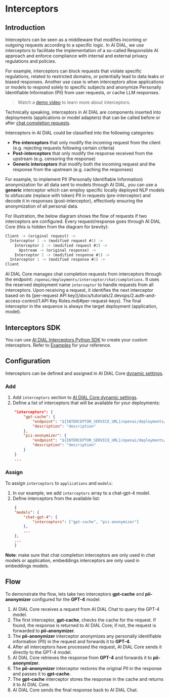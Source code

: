 # Interceptors

## Introduction

Interceptors can be seen as a middleware that modifies incoming or outgoing requests according to a specific logic. In AI DIAL, we use interceptors to facilitate the implementation of a so-called Responsible AI approach and enforce compliance with internal and external privacy regulations and policies.

For example, interceptors can block requests that violate specific regulations, related to restricted domains, or potentially lead to data leaks or biased responses. Another use case is when interceptors allow applications or models to respond solely to specific subjects and anonymize Personally Identifiable Information (PII) from user requests, or cache LLM responses.

> Watch a [demo video](/docs/video%20demos/3.Developers/11.interceptors.md) to learn more about interceptors.

Technically speaking, interceptors in AI DIAL are components inserted into deployments (applications or model adapters) that can be called before or after [chat completion requests](https://epam-rail.com/dial_api#/paths/~1openai~1deployments~1%7BDeployment%20Name%7D~1chat~1completions/post).

Interceptors in AI DIAL could be classified into the following categories:

* **Pre-interceptors** that only modify the incoming request from the client (e.g. rejecting requests following certain criteria)
* **Post-interceptors** that only modify the response received from the upstream (e.g. censoring the response)
* **Generic interceptors** that modify both the incoming request and the response from the upstream (e.g. caching the responses)

For example, to implement PII (Personally Identifiable Information) anonymization for all data sent to models through AI DIAL, you can use a **generic** interceptor which can employ specific locally deployed NLP models to obfuscate (replace with token) PII in requests (pre-interceptor) and decode it in responses (post-interceptor), effectively ensuring the anonymization of all personal data.

<!-- Interceptors in AI DIAL can:

* Modify an incoming AI DIAL request received from the client (or it may leave it as is).
* Call an upstream AI DIAL application (the upstream for short) with the modified request.
* Modify the response from the upstream (or it may leave it as is).
* Return the modified response to the client. -->

For illustration, the below diagram shows the flow of requests if two interceptors are configured. Every request/response goes through AI DIAL Core (this is hidden from the diagram for brevity):

```js
Client -> (original request) ->
  Interceptor 1 -> (modified request #1) ->
    Interceptor 2 -> (modified request #2) ->
      Upstream -> (original response) ->
    Interceptor 2 -> (modified response #1) ->
  Interceptor 1 -> (modified response #2) ->
Client
```

AI DIAL Core manages chat completion requests from interceptors through the endpoint: `/openai/deployments/interceptor/chat/completions`. It uses the reserved deployment name `interceptor` to handle requests from all interceptors. Upon receiving a request, it identifies the next interceptor based on its [per-request API key](/docs/tutorials/2.devops/2.auth-and-access-control/1.API Key Roles.md)#per-request-keys). The final interceptor in the sequence is always the target deployment (application, model).

## Interceptors SDK

You can use [AI DIAL Interceptors Python SDK](https://github.com/epam/ai-dial-interceptors-sdk) to create your custom interceptors. Refer to [Examples](https://github.com/epam/ai-dial-interceptors-sdk/tree/development/aidial_interceptors_sdk/examples) for your reference.

## Configuration

Interceptors can be defined and assigned in AI DIAL Core [dynamic settings](https://github.com/epam/ai-dial-core?tab=readme-ov-file#dynamic-settings).

### Add

1. Add `interceptors` section to [AI DIAL Core dynamic settings](https://github.com/epam/ai-dial-core/blob/development/sample/aidial.config.json#L3).
2. Define a list of interceptors that will be available for your deployments: 

```json
    "interceptors": {
        "gpt-cache": {
            "endpoint": "${INTERCEPTOR_SERVICE_URL}/openai/deployments/gpt-cache/chat/completions",
            "description": "description"
        },
        "pii-anonymizer": {
            "endpoint": "${INTERCEPTOR_SERVICE_URL}/openai/deployments/pii-anonymizer/chat/completions",
            "description": "description"
        }
    }
    ...
```

### Assign

To assign `interceptors` to `applications` and `models`:

1. In our example, we add `interceptors` array to a chat-gpt-4 model.
2. Define interceptors from the available list: 

```json
    { 
    "models": {
        "chat-gpt-4": {
            "interceptors": ["gpt-cache", "pii-anonymizer"]            
        },
        ...
    },
    ...
    }
```

**Note**: make sure that chat completion interceptors are only used in chat models or application, embeddings interceptors are only used in embeddings models.

## Flow

To demonstrate the flow, lets take two interceptors **gpt-cache** and **pii-anonymizer** configured for the **GPT-4** model:

1. AI DIAL Core receives a request from AI DIAL Chat to query the GPT-4 model.
2. The first interceptor, **gpt-cache**, checks the cache for the request. If found, the response is returned to AI DIAL Core; if not, the request is forwarded to **pii-anonymizer**.
3. The **pii-anonymizer** interceptor anonymizes any personally identifiable information (PII) in the request and forwards it to **GPT-4**.
4. After all interceptors have processed the request, AI DIAL Core sends it directly to the GPT-4 model.
5. AI DIAL Core retrieves the response from **GPT-4** and forwards it to **pii-anonymizer**.
6. The **pii-anonymizer** interceptor restores the original PII in the response and passes it to **gpt-cache**.
7. The **gpt-cache** interceptor stores the response in the cache and returns it to AI DIAL Core.
8. AI DIAL Core sends the final response back to AI DIAL Chat.


